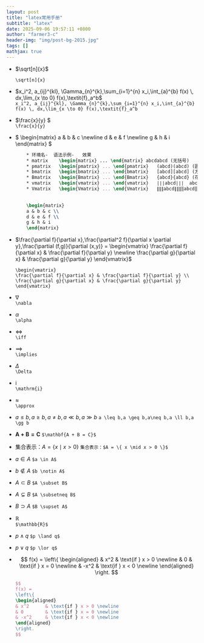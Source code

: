 ```yaml
---
layout: post
title: "latex常用手册"
subtitle: "latex"
date: 2025-09-06 19:57:11 +0800
author: "farmer3-c"
header-img: "img/post-bg-2015.jpg"
tags: []
mathjax: true 
---
```



* $\sqrt[n]{x}$

    ```\sqrt[n]{x}```  

* $x_i^2, a_{ij}^{kl}, \Gamma_{n}^{k},\sum_{i=1}^{n} x_i,\int_{a}^{b} f(x) \, dx,\lim_{x \to 0} f(x),\textit{f}_a^b$     
    ```x_i^2, a_{ij}^{kl}, \Gamma_{n}^{k},\sum_{i=1}^{n} x_i,\int_{a}^{b} f(x) \, dx,\lim_{x \to 0} f(x),\textit{f}_a^b```

* $\frac{x}{y} $  
    ```\frac{x}{y}```  

  
    


* $
\begin{matrix}
a & b & c \newline
d & e & f \newline
g & h & i
\end{matrix}
$    
    ```latex
        * 环境名-	语法示例-	效果
        * matrix	\begin{matrix} ... \end{matrix}	abcdabcd (无括号)
        * pmatrix	\begin{pmatrix} ... \end{pmatrix}	(abcd)(abcd) (圆括号)
        * bmatrix	\begin{bmatrix} ... \end{bmatrix}	[abcd][abcd] (方括号)
        * Bmatrix	\begin{Bmatrix} ... \end{Bmatrix}	{abcd}{abcd} (花括号)
        * vmatrix	\begin{vmatrix} ... \end{vmatrix}	∣∣∣abcd∣∣∣	abcd	(行列式竖线)
        * Vmatrix	\begin{Vmatrix} ... \end{Vmatrix}	∥∥∥abcd∥∥∥‖abcd‖ (双竖线，范数)

        
        \begin{matrix}
        a & b & c \\
        d & e & f \\
        g & h & i
        \end{matrix}    
    ```        

* $\frac{\partial f}{\partial x},\frac{\partial^2 f}{\partial x \partial y},\frac{\partial (f,g)}{\partial (x,y)} = 
\begin{vmatrix}
\frac{\partial f}{\partial x} & \frac{\partial f}{\partial y} \newline
\frac{\partial g}{\partial x} & \frac{\partial g}{\partial y}
\end{vmatrix}$  

    ```\frac{\partial f}{\partial x},\frac{\partial^2 f}{\partial x \partial y},\frac{\partial (f,g)}{\partial (x,y)} = 
    \begin{vmatrix}
    \frac{\partial f}{\partial x} & \frac{\partial f}{\partial y} \\
    \frac{\partial g}{\partial x} & \frac{\partial g}{\partial y}
    \end{vmatrix}
    ```  

* $\nabla$  
    ```\nabla```    

* $\alpha$  
    ```\alpha```  
* $\iff$  
    ```\iff```  

* $\implies$  
    ```\implies```  

* $\Delta$  
    ```\Delta```   

* $\mathrm{i}$  
    ```\mathrm{i}```  

* $\approx$  
    ```\approx```  

* $a \leq b  ,a \geq b,a\neq b,a \ll b,a \gg b$
```a \leq b,a \geq b,a\neq b,a \ll b,a \gg b```

* $\mathbf{A + B = C}$
```$\mathbf{A + B = C}$```

* 集合表示：$A = \{ x \mid x > 0 \}$
```集合表示：$A = \{ x \mid x > 0 \}$```

* $a \in A$
```$a \in A$```
* $b \notin A$
```$b \notin A$```
* $A \subset B$
```$A \subset B$```
* $A \subsetneq B$
```$A \subsetneq B$```
* $B \supset A$
```$B \supset A$```
* $\mathbb{R}$  
```$\mathbb{R}$```
* $p \land q$
```$p \land q$```
* $p \lor q$
```$p \lor q$```
* $$
f(x) = 
\left\{
\begin{aligned}
& x^2      & \text{if } x > 0 \newline
& 0        & \text{if } x = 0 \newline
& -x^2     & \text{if } x < 0 \newline
\end{aligned}
\right.
$$

    ```latex
    $$
    f(x) = 
    \left\{
    \begin{aligned}
    & x^2      & \text{if } x > 0 \newline
    & 0        & \text{if } x = 0 \newline
    & -x^2     & \text{if } x < 0 \newline
    \end{aligned}
    \right.
    $$
    ```

 